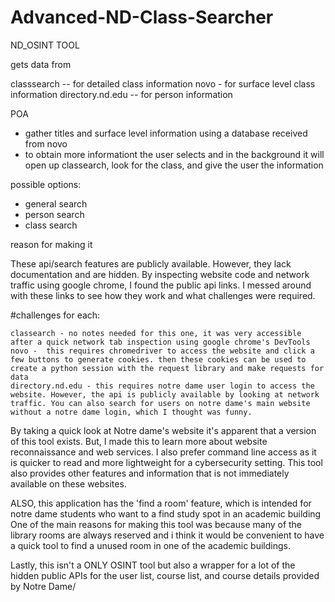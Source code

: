 # Advanced-ND-Class-Searcher

ND_OSINT TOOL

gets data from

classsearch -- for detailed class information
novo - for surface level class information
directory.nd.edu -- for person information

POA

- gather titles and surface level information using a database received from novo
- to obtain more informationt the user selects and in the background it will open up classearch, look for the class, and give the user the information

possible options:

- general search
- person search
- class search

reason for making it

These api/search features are publicly available. However, they lack documentation and are hidden.
By inspecting website code and network traffic using google chrome, I found the public api links.
I messed around with these links to see how they work and what challenges were required.

#challenges for each:
```
classearch - no notes needed for this one, it was very accessible after a quick network tab inspection using google chrome's DevTools
novo -  this requires chromedriver to access the website and click a few buttons to generate cookies. then these cookies can be used to create a python session with the request library and make requests for data
directory.nd.edu - this requires notre dame user login to access the website. However, the api is publicly available by looking at network traffic. You can also search for users on notre dame's main website without a notre dame login, which I thought was funny.
```
By taking a quick look at Notre dame's website it's apparent that a version of this tool exists.
But, I made this to learn more about website reconnaissance and web services.
I also prefer command line access as it is quicker to read and more lightweight for a cybersecurity setting. This tool also provides other features and information that is not immediately available on these websites.

ALSO, this application has the 'find a room' feature, which is intended for notre dame students who want to a find study spot in an academic building
    One of the main reasons for making this tool was because many of the library rooms are always reserved and i think it would be convenient 
    to have a quick tool to find a unused room in one of the academic buildings.

Lastly, this isn't a ONLY OSINT tool but also a wrapper for a lot of the hidden public APIs for the user list, course list, and course details provided by Notre Dame/

